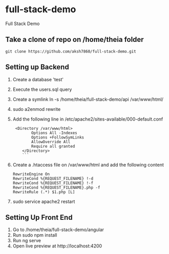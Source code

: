 # full-stack-demo
Full Stack Demo

## Take a clone of repo on /home/theia folder
	git clone https://github.com/aksh7860/full-stack-demo.git

## Setting up Backend
1. Create a database 'test'
2. Execute the users.sql query 
3. Create a symlink ln -s /home/theia/full-stack-demo/api /var/www/html/
4. sudo a2enmod rewrite
5. Add the following line in /etc/apache2/sites-available/000-default.conf
	```
	 <Directory /var/www/html>
            Options All -Indexes
            Options +FollowSymLinks
            AllowOverride All
            Require all granted
        </Directory>
        ```
6. Create a .htaccess file on /var/www/html and add the following content
	```
	RewriteEngine On
	RewriteCond %{REQUEST_FILENAME} !-d
	RewriteCond %{REQUEST_FILENAME} !-f
	RewriteCond %{REQUEST_FILENAME}.php -f
	RewriteRule (.*) $1.php [L]
	```

7. sudo service apache2 restart





## Setting Up Front End
1. Go to /home/theia/full-stack-demo/angular
2. Run sudo npm install
3. Run ng serve
4. Open live preview at http://localhost:4200

